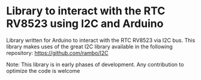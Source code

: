 # Library to interact with the RTC RV8523 using I2C and Arduino
Library written for Arduino to interact with the RTC RV8523 via I2C bus.
This library makes uses of the great I2C library available in the following repository: https://github.com/rambo/I2C

Note: This library is in early phases of development. Any contribution to optimize the code is welcome
